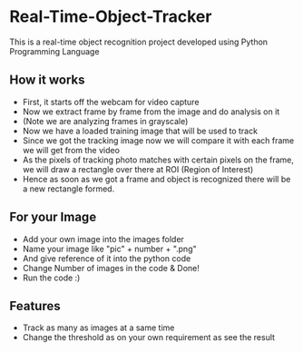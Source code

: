 # Real-Time-Object-Tracker
This is a real-time object recognition project developed using Python Programming Language 

## How it works
* First, it starts off the webcam for video capture
* Now we extract frame by frame from the image and do analysis on it
* (Note we are analyzing frames in grayscale)
* Now we have a loaded training image that will be used to track
* Since we got the tracking image now we will compare it with each frame we will get from the video
* As the pixels of tracking photo matches with certain pixels on the frame, we will draw a rectangle over there at ROI (Region of Interest)
* Hence as soon as we got a frame and object is recognized there will be a new rectangle formed.

## For your Image
* Add your own image into the images folder
* Name your image like "pic" + number + ".png"
* And give reference of it into the python code
* Change Number of images in the code & Done!
* Run the code :)

## Features
* Track as many as images at a same time 
* Change the threshold as on your own requirement as see the result
